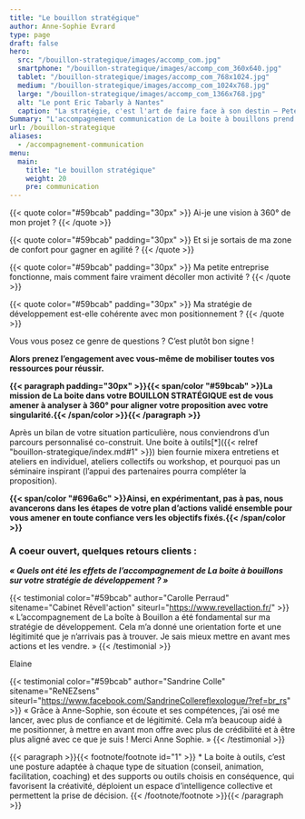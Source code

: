 ```yaml
---
title: "Le bouillon stratégique"
author: Anne-Sophie Evrard
type: page
draft: false
hero:
  src: "/bouillon-strategique/images/accomp_com.jpg"
  smartphone: "/bouillon-strategique/images/accomp_com_360x640.jpg"
  tablet: "/bouillon-strategique/images/accomp_com_768x1024.jpg"
  medium: "/bouillon-strategique/images/accomp_com_1024x768.jpg"
  large: "/bouillon-strategique/images/accomp_com_1366x768.jpg"
  alt: "Le pont Eric Tabarly à Nantes"
  caption: "La stratégie, c'est l'art de faire face à son destin – Peter Drucker."
Summary: "L'accompagnement communication de La boite à bouillons prend forme à travers trois formules : la formule lancement, la formule essentielle et la formule tranquillité. Pour chacune, la méthode de La boite à bouillons est d'associer le collectif avec des processus d'intelligence collective qui permettent de faire mûrir votre projet en phase avec votre profil et vos aspirations profondes. A terme, l'objectif principal est de vous donner les clés de votre communication pour avancer en toute autonomie et en confiance."
url: /bouillon-strategique
aliases:
  - /accompagnement-communication
menu:
  main:
    title: "Le bouillon stratégique"
    weight: 20
    pre: communication
---
```


{{< quote color="#59bcab" padding="30px" >}}
Ai-je une vision à 360° de mon projet ?
{{< /quote >}}

{{< quote color="#59bcab" padding="30px" >}}
Et si je sortais de ma zone de confort pour gagner en agilité ?
{{< /quote >}}

{{< quote color="#59bcab" padding="30px" >}}
Ma petite entreprise fonctionne, mais comment faire vraiment décoller mon activité ?
{{< /quote >}}

{{< quote color="#59bcab" padding="30px" >}}
Ma stratégie de développement est-elle cohérente avec mon positionnement ?
{{< /quote >}}

Vous vous posez ce genre de questions ? C&rsquo;est plutôt bon signe !

**Alors prenez l&rsquo;engagement avec vous-même de mobiliser toutes vos ressources pour réussir.**

**{{< paragraph padding="30px" >}}{{< span/color "#59bcab" >}}La mission de La boite dans votre BOUILLON STRATÉGIQUE est de vous amener à analyser à 360° pour aligner votre proposition avec votre singularité.{{< /span/color >}}{{< /paragraph >}}**

Après un bilan de votre situation particulière, nous conviendrons d&rsquo;un parcours personnalisé co-construit. Une boite à outils[*]({{< relref "bouillon-strategique/index.md#1" >}}) bien fournie mixera entretiens et ateliers en individuel, ateliers collectifs ou workshop, et pourquoi pas un séminaire inspirant (l&rsquo;appui des partenaires pourra compléter la proposition).

**{{< span/color "#696a6c" >}}Ainsi, en expérimentant, pas à pas, nous avancerons dans les étapes de votre plan d&rsquo;actions validé ensemble pour vous amener en toute confiance vers les objectifs fixés.{{< /span/color >}}**

### A coeur ouvert, quelques retours clients :

**_« Quels ont été les effets de l&rsquo;accompagnement de La boite à bouillons sur votre stratégie de développement ? »_**

{{< testimonial color="#59bcab" author="Carolle Perraud" sitename="Cabinet Rêvell'action" siteurl="https://www.revellaction.fr/" >}}
« L’accompagnement de La boîte à Bouillon a été fondamental sur ma stratégie de développement. Cela m’a donné une orientation forte et une légitimité que je n’arrivais pas à trouver. Je sais mieux mettre en avant mes actions et les vendre. »
{{< /testimonial >}}

Elaine

{{< testimonial color="#59bcab" author="Sandrine Colle" sitename="ReNEZsens" siteurl="https://www.facebook.com/SandrineCollereflexologue/?ref=br_rs" >}}
« Grâce à Anne-Sophie, son écoute et ses compétences, j’ai osé me lancer, avec plus de confiance et de légitimité. Cela m’a beaucoup aidé à me positionner, à mettre en avant mon offre avec plus de crédibilité et à être plus aligné avec ce que je suis ! Merci Anne Sophie. »
{{< /testimonial >}}

{{< paragraph >}}{{< footnote/footnote id="1" >}}
\* La boite à outils, c’est une posture adaptée à chaque type de situation (conseil, animation, facilitation, coaching) et des supports ou outils choisis en conséquence, qui favorisent la créativité, déploient un espace d’intelligence collective et permettent la prise de décision.
{{< /footnote/footnote >}}{{< /paragraph >}}
